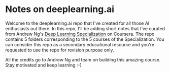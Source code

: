 # Notes on deeplearning.ai

Welcome to the deeplearning.ai repo that I've created for all those AI enthusiasts out there. In this repo, I'll be adding short notes that I've curated from Andrew Ng's [Deep Learning Specialization](https://www.deeplearning.ai/) on Coursera. The repo contains 5 folders corresponding to the 5 courses of the Specialization. You can consider this repo as a secondary educational resource and you're requested to use the repo for revision purpose only. 

All the credits go to Andrew Ng and team on building this amazing course. Stay motivated and keep learning :-) 
